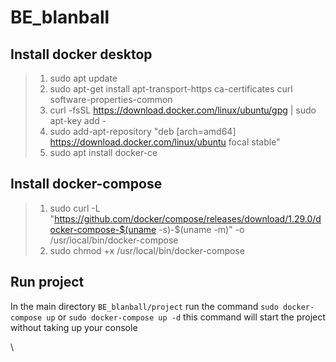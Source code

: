# BE_blanball

## Install docker desktop 

>1. sudo apt update
>2. sudo apt-get install apt-transport-https ca-certificates curl software-properties-common
>3. curl -fsSL https://download.docker.com/linux/ubuntu/gpg | sudo apt-key add -
>4. sudo add-apt-repository "deb [arch=amd64] https://download.docker.com/linux/ubuntu focal stable"
>5. sudo apt install docker-ce

## Install docker-compose

>1. sudo curl -L "https://github.com/docker/compose/releases/download/1.29.0/docker-compose-$(uname -s)-$(uname -m)" -o /usr/local/bin/docker-compose
>2. sudo chmod +x /usr/local/bin/docker-compose

## Run project

In the main directory `BE_blanball/project` run the command `sudo docker-compose up` or `sudo docker-compose up -d` this command will start the project without taking up your console


<!-- # cd project 

# celery -A project worker -l info" -->


<!-- const ws = new WebSocket("ws://localhost:8000/ws/")

ws.onmessage = function(e){
    console.log(e)
} -->

<!-- ws.send(JSON.stringify({
    action: "list",
    request_id: new Date().getTime()
})) -->

\

<!-- aioredis==1.3.1
amqp==5.1.1
asgiref==3.5.0
async-timeout==4.0.2
attrs==21.4.0
autobahn==22.7.1
Automat==20.2.0
autopep8==1.6.0
billiard==3.6.4.0
certifi==2022.5.18.1
cffi==1.15.0
charset-normalizer==2.0.12
click==8.1.3
click-didyoumean==0.3.0
click-plugins==1.1.1
click-repl==0.2.0
colorama==0.4.4
constantly==15.1.0
coreapi==2.3.3
coreschema==0.0.4
cryptography==37.0.2
defusedxml==0.7.1
Deprecated==1.2.13
distlib==0.3.4
djoser==2.1.0
filelock==3.7.1
hiredis==2.0.0
hpack==4.0.0
hyperframe==6.0.1
hyperlink==21.0.0
idna==3.3
incremental==21.3.0
inflection==0.5.1
itypes==1.2.0
Jinja2==3.1.2
jsonschema==4.5.1
kombu==5.2.4
MarkupSafe==2.1.1
msgpack==1.0.3
oauthlib==3.2.0
openapi-codec==1.3.2
packaging==21.3
platformdirs==2.5.2
priority==2.0.0
prompt-toolkit==3.0.30
protobuf==3.20.1
pyasn1==0.4.8
pyasn1-modules==0.2.8
pycodestyle==2.8.0
pycparser==2.21
pyOpenSSL==22.0.0
pyparsing==3.0.9
pyrsistent==0.18.1
python3-openid==3.2.0
pytz==2022.1
redis==4.3.4
requests==2.28.1
requests-oauthlib==1.3.1
ruamel.yaml==0.17.21
ruamel.yaml.clib==0.2.6
service-identity==21.1.0
simplejson==3.17.6
six==1.16.0
social-auth-app-django==4.0.0
social-auth-core==4.2.0
sqlparse==0.4.2
style==1.1.0
swagger-spec-validator==2.7.4
toml==0.10.2
Twisted==22.4.0
txaio==21.2.1
typing_extensions==4.0.0
tzdata==2022.1
update==0.0.1
uritemplate==4.1.1
urllib3==1.26.9
vine==5.0.0
virtualenv==20.16.2
wcwidth==0.2.5
wrapt==1.14.1
zope.interface==5.4.0
tzlocal==2.1 -->
